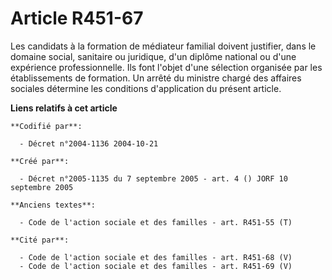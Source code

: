 # Article R451-67

Les candidats à la formation de médiateur familial doivent justifier, dans le domaine social, sanitaire ou juridique, d'un
diplôme national ou d'une expérience professionnelle. Ils font l'objet d'une sélection organisée par les établissements de
formation. Un arrêté du ministre chargé des affaires sociales détermine les conditions d'application du présent article.

**Liens relatifs à cet article**

	**Codifié par**:

	  - Décret n°2004-1136 2004-10-21

	**Créé par**:

	  - Décret n°2005-1135 du 7 septembre 2005 - art. 4 () JORF 10 septembre 2005

	**Anciens textes**:

	  - Code de l'action sociale et des familles - art. R451-55 (T)

	**Cité par**:

	  - Code de l'action sociale et des familles - art. R451-68 (V)
	  - Code de l'action sociale et des familles - art. R451-69 (V)
